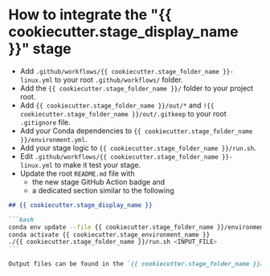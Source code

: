 # How to integrate the "{{ cookiecutter.stage_display_name }}" stage

- Add `.github/workflows/{{ cookiecutter.stage_folder_name }}-linux.yml` to your root `.github/workflows/` folder.
- Add the `{{ cookiecutter.stage_folder_name }}/` folder to your project root.
- Add `{{ cookiecutter.stage_folder_name }}/out/*` and `!{{ cookiecutter.stage_folder_name }}/out/.gitkeep` to your root `.gitignore` file.
- Add your Conda dependencies to `{{ cookiecutter.stage_folder_name }}/environment.yml`.
- Add your stage logic to `{{ cookiecutter.stage_folder_name }}/run.sh`.
- Edit `.github/workflows/{{ cookiecutter.stage_folder_name }}-linux.yml` to make it test your stage.
- Update the root `README.md` file with
  - the new stage GitHub Action badge and
  - a dedicated section similar to the following

````markdown
## {{ cookiecutter.stage_display_name }}

```bash
conda env update --file {{ cookiecutter.stage_folder_name }}/environment.yml
conda activate {{ cookiecutter.stage_environment_name }}
./{{ cookiecutter.stage_folder_name }}/run.sh <INPUT_FILE>
```

Output files can be found in the `{{ cookiecutter.stage_folder_name }}/out/` folder.
````
